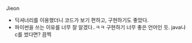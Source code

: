 Jieon     
- 딕셔너리를 이용했더니 코드가 보기 편하고, 구현하기도 좋았다.      
- 파이썬을 쓰는 이유를 너무 잘 알겠다..ㅋㅋ 구현하기 너무 좋은 언어인 듯. java나 c를 썼다면? 끔찍       